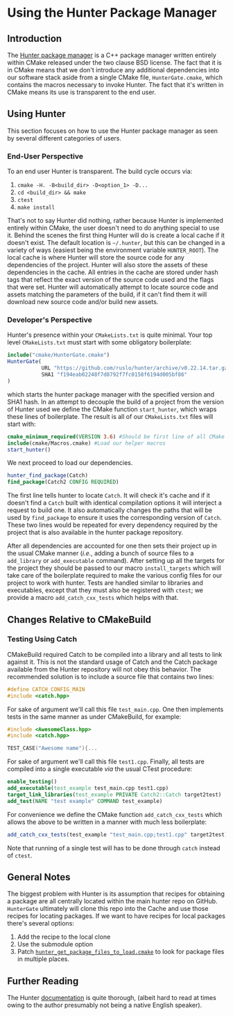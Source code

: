 Using the Hunter Package Manager
================================

Introduction
------------

The [Hunter package manager](https://github.com/ruslo/hunter) is a C++ package
manager written entirely within CMake released under the two clause BSD 
license.  The fact that it is in CMake means that we don't introduce any 
additional dependencies into our software stack aside from a single CMake 
file, `HunterGate.cmake`, which contains the macros necessary to invoke Hunter.
The fact that it's written in CMake means its use is transparent to the end 
user.

Using Hunter
------------

This section focuses on how to use the Hunter package manager as seen by several
different categories of users.


### End-User Perspective

To an end user Hunter is transparent.  The build cycle occurs via:

1. `cmake -H. -B<build_dir> -D<option_1> -D...`
2. `cd <build_dir> && make`
3. `ctest`
4. `make install`

That's not to say Hunter did nothing, rather because Hunter is implemented 
entirely within CMake, the user doesn't need to do anything special to use it.
Behind the scenes the first thing Hunter will do is create a local cache if 
it doesn't exist.  The default location is `~/.hunter`, but this can be 
changed in a variety of ways (easiest being the environment variable 
`HUNTER_ROOT`).  The local cache is where Hunter will store the source code for 
any dependencies of the project.  Hunter will also store the assets of these
dependencies in the cache.  All entries in the cache are stored under hash 
tags that reflect the exact version of the source code used and the flags 
that were set.  Hunter will automatically attempt to locate source code and 
assets matching the parameters of the build, if it can't find them it will 
download new source code and/or build new assets.

### Developer's Perspective

Hunter's presence within your `CMakeLists.txt` is quite minimal.  Your top level
`CMakeLists.txt` must start with some obligatory boilerplate:

```.cmake
include("cmake/HunterGate.cmake")
HunterGate(
           URL "https://github.com/ruslo/hunter/archive/v0.22.14.tar.gz"
           SHA1 "f194eab02248f7d8792f7fc0158f6194d005bf86"
)
```

which starts the hunter package manager with the specified version and SHA1 
hash.  In an attempt to decouple the build of a project from the version of
Hunter used we define the CMake function `start_hunter`, which wraps these
lines of boilerplate.  The result is all of our `CMakeLists.txt` files will 
start with:

```.cmake
cmake_minimum_required(VERSION 3.6) #Should be first line of all CMake projects
include(cmake/Macros.cmake) #Load our helper macros
start_hunter()
``` 

We next proceed to load our dependencies.

```.cmake
hunter_find_package(Catch)
find_package(Catch2 CONFIG REQUIRED)
```

The first line tells hunter to locate `Catch`.  It will check it's cache and if
it doesn't find a `Catch` built with identical compilation options it will 
interject a request to build one.  It also automatically changes the paths that
will be used by `find_package` to ensure it uses the corresponding version of
`Catch`.  These two lines would be repeated for every dependency required by 
the project that is also available in the hunter package repository.   

After all dependencies are accounted for one then sets their project up in the
usual CMake manner (*i.e.*, adding a bunch of source files to a 
`add_library` or `add_executable` command).  After setting up all the 
targets for the project they should be passed to our macro 
`install_targets` which will take care of the boilerplate required to make 
the various config files for our project to work with hunter.  Tests are 
handled similar to libraries and executables, except that they must also be
registered with `ctest`; we provide a macro `add_catch_cxx_tests` which helps
with that.

Changes Relative to CMakeBuild
------------------------------

### Testing Using Catch

CMakeBuild required Catch to be compiled into a library and all tests to link
against it.  This is not the standard usage of Catch and the Catch package 
available from the Hunter repository will not obey this behavior.  The 
recommended solution is to include a source file that contains two lines:

```.cpp
#define CATCH_CONFIG_MAIN
#include <catch.hpp>
```

For sake of argument we'll call this file `test_main.cpp`.  One then implements
tests in the same manner as under CMakeBuild, for example:

```.cpp
#include <AwesomeClass.hpp>
#include <catch.hpp>

TEST_CASE("Awesome name"){...
```

For sake of argument we'll call this file `test1.cpp`.  Finally, all tests are 
compiled into a single executable *via* the usual CTest procedure:

```.cmake
enable_testing()
add_executable(test_example test_main.cpp test1.cpp)
target_link_libraries(test_example PRIVATE Catch2::Catch target2test)
add_test(NAME "test example" COMMAND test_example)
```

For convenience we define the CMake function `add_catch_cxx_tests` which allows
the above to be written in a manner with much less boilerplate:

```.cmake
add_catch_cxx_tests(test_example "test_main.cpp;test1.cpp" target2test)
```

Note that running of a single test will has to be done through `catch` instead
of `ctest`.

General Notes
-------------

The biggest problem with Hunter is its assumption that recipes for obtaining a 
package are all centrally located within the main hunter repo on GitHub.  
`HunterGate` ultimately will clone this repo into the Cache and use those 
recipes for locating packages.  If we want to have recipes for local packages
there's several options:
1. Add the recipe to the local clone
2. Use the submodule option
3. Patch [`hunter_get_package_files_to_load.cmake`](https://github.com/ruslo/hunter/blob/08a6cbcf06bb5934b6b18aa1f2028cf56a1063b7/cmake/modules/hunter_get_project_files_to_load.cmake)
   to look for package files in multiple places.
   


Further Reading
---------------

The Hunter [documentation](https://docs.hunter.sh/en/latest/) is quite thorough,
(albeit hard to read at times owing to the author presumably not being a 
native English speaker).


